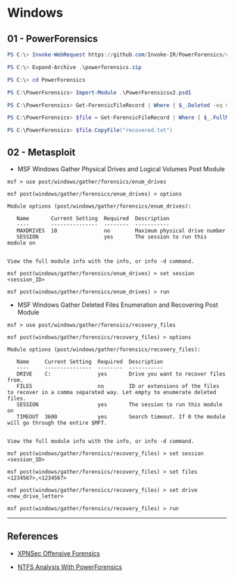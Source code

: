 # Windows

## 01 - PowerForensics

```powershell
PS C:\> Invoke-WebRequest https://github.com/Invoke-IR/PowerForensics/releases/download/1.1.1/PowerForensics.zip -OutFile powerforensics.zip

PS C:\> Expand-Archive .\powerforensics.zip

PS C:\> cd PowerForensics

PS C:\PowerForensics> Import-Module .\PowerForensicsv2.psd1

PS C:\PowerForensics> Get-ForensicFileRecord | Where { $_.Deleted -eq $true } | Select-Object FullName

PS C:\PowerForensics> $file = Get-ForensicFileRecord | Where { $_.FullName -eq "C:\passwords.txt" }

PS C:\PowerForensics> $file.CopyFile("recovered.txt")
```

## 02 - Metasploit

- MSF Windows Gather Physical Drives and Logical Volumes Post Module

```
msf > use post/windows/gather/forensics/enum_drives

msf post(windows/gather/forensics/enum_drives) > options

Module options (post/windows/gather/forensics/enum_drives):

   Name       Current Setting  Required  Description
   ----       ---------------  --------  -----------
   MAXDRIVES  10               no        Maximum physical drive number
   SESSION                     yes       The session to run this module on
  
  
View the full module info with the info, or info -d command.

msf post(windows/gather/forensics/enum_drives) > set session <session_ID>

msf post(windows/gather/forensics/enum_drives) > run
```

- MSF Windows Gather Deleted Files Enumeration and Recovering Post Module

```
msf > use post/windows/gather/forensics/recovery_files

msf post(windows/gather/forensics/recovery_files) > options

Module options (post/windows/gather/forensics/recovery_files):

   Name     Current Setting  Required  Description
   ----     ---------------  --------  -----------
   DRIVE    C:               yes       Drive you want to recover files from.
   FILES                     no        ID or extensions of the files to recover in a comma separated way. Let empty to enumerate deleted files.
   SESSION                   yes       The session to run this module on
   TIMEOUT  3600             yes       Search timeout. If 0 the module will go through the entire $MFT.
  
  
View the full module info with the info, or info -d command.

msf post(windows/gather/forensics/recovery_files) > set session <session_ID>

msf post(windows/gather/forensics/recovery_files) > set files <1234567>,<1234567>

msf post(windows/gather/forensics/recovery_files) > set drive <new_drive_letter>

msf post(windows/gather/forensics/recovery_files) > run
```

---
## References

- [XPNSec Offensive Forensics](https://blog.xpnsec.com/offensive-forensics/)

- [NTFS Analysis With PowerForensics](https://www.slideshare.net/JaredAtkinson/44con-london-2015-ntfs-analysis-with-powerforensics)
